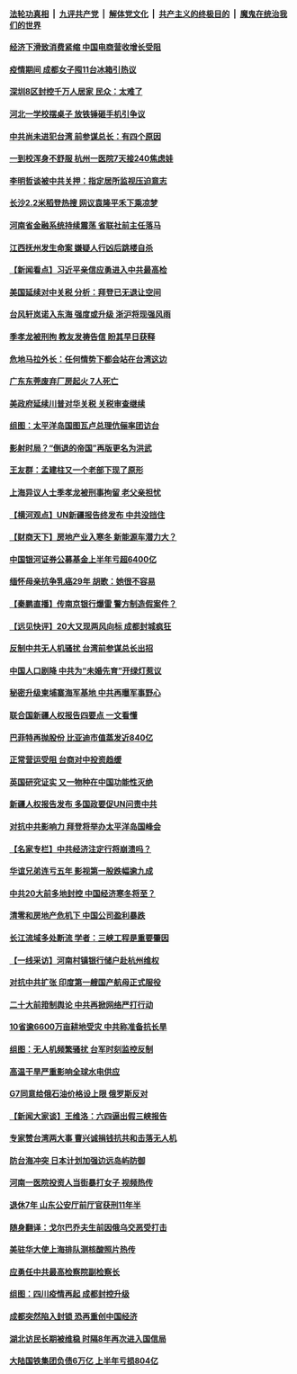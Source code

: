 ####  [法轮功真相](../../../../basic/blob/master/README.md?t=09032331) &nbsp;|&nbsp; [九评共产党](../../../../9ping.md/blob/master/README.md?t=09032331) &nbsp;|&nbsp; [解体党文化](../../../../jtdwh.md/blob/master/README.md?t=09032331)  &nbsp;|&nbsp; [共产主义的终极目的](../../../../gczydzjmd.md/blob/master/README.md?t=09032331) &nbsp;|&nbsp; [魔鬼在统治我们的世界](../../../../mgztzwmdsj.md/blob/master/README.md?t=09032331) 

#### [经济下滑致消费紧缩 中国电商营收增长受阻](../pages/nsc413/n13816876.md?t=09032331) 

#### [疫情期间 成都女子囤11台冰箱引热议](../pages/nsc413/n13816816.md?t=09032331) 

#### [深圳8区封控千万人居家 民众：太难了](../pages/nsc413/n13816698.md?t=09032331) 

#### [河北一学校摆桌子 放铁锤砸手机引争议](../pages/nsc413/n13816760.md?t=09032331) 

#### [中共尚未进犯台湾 前参谋总长：有四个原因](../pages/nsc413/n13816751.md?t=09032331) 

#### [一到校浑身不舒服 杭州一医院7天接240焦虑娃](../pages/nsc413/n13816743.md?t=09032331) 

#### [李明哲谈被中共关押：指定居所监视压迫意志](../pages/nsc413/n13816715.md?t=09032331) 

#### [长沙2.2米稻登热搜 网议袁隆平禾下乘凉梦](../pages/nsc413/n13816688.md?t=09032331) 

#### [河南省金融系统持续震荡 省联社前主任落马](../pages/nsc413/n13816673.md?t=09032331) 

#### [江西抚州发生命案 嫌疑人行凶后跳楼自杀](../pages/nsc413/n13816655.md?t=09032331) 

#### [【新闻看点】习近平亲信应勇进入中共最高检](../pages/nsc413/n13816481.md?t=09032331) 

#### [美国延续对中关税 分析：拜登已无退让空间](../pages/nsc413/n13816637.md?t=09032331) 

#### [台风轩岚诺入东海 强度或升级 浙沪将现强风雨](../pages/nsc413/n13816577.md?t=09032331) 

#### [季孝龙被刑拘 教友发祷告信 盼其早日获释](../pages/nsc413/n13816586.md?t=09032331) 

#### [危地马拉外长：任何情势下都会站在台湾这边](../pages/nsc413/n13816582.md?t=09032331) 

#### [广东东莞废弃厂房起火 7人死亡](../pages/nsc413/n13816543.md?t=09032331) 

#### [美政府延续川普对华关税 关税审查继续](../pages/nsc413/n13816548.md?t=09032331) 

#### [组图：太平洋岛国图瓦卢总理伉俪率团访台](../pages/nsc413/n13816546.md?t=09032331) 

#### [影射时局？“倒退的帝国”再版更名为洪武](../pages/nsc413/n13816536.md?t=09032331) 

#### [王友群：孟建柱又一个老部下现了原形](../pages/nsc413/n13816442.md?t=09032331) 

#### [上海异议人士季孝龙被刑事拘留 老父亲担忧](../pages/nsc413/n13816449.md?t=09032331) 

#### [【横河观点】UN新疆报告终发布 中共没挡住](../pages/nsc413/n13816447.md?t=09032331) 

#### [【财商天下】房地产业入寒冬 新能源车潜力大？](../pages/nsc413/n13816362.md?t=09032331) 

#### [中国银河证券公募基金上半年亏超6400亿](../pages/nsc413/n13816471.md?t=09032331) 

#### [缅怀母亲抗争乳癌29年 胡歌：她很不容易](../pages/nsc413/n13816451.md?t=09032331) 

#### [【秦鹏直播】传南京银行爆雷 警方制造假案件？](../pages/nsc413/n13816478.md?t=09032331) 

#### [【远见快评】20大又现两风向标 成都封城疯狂](../pages/nsc413/n13816482.md?t=09032331) 

#### [反制中共无人机骚扰 台湾前参谋总长出招](../pages/nsc413/n13816415.md?t=09032331) 

#### [中国人口剧降 中共为“未婚先育”开绿灯惹议](../pages/nsc413/n13816383.md?t=09032331) 

#### [秘密升级柬埔寨海军基地 中共再曝军事野心](../pages/nsc413/n13816464.md?t=09032331) 

#### [联合国新疆人权报告四要点 一文看懂](../pages/nsc413/n13816430.md?t=09032331) 

#### [巴菲特再抛股份 比亚迪市值蒸发近840亿](../pages/nsc413/n13816429.md?t=09032331) 

#### [正常营运受阻 台商对中投资趋缓](../pages/nsc413/n13816456.md?t=09032331) 

#### [英国研究证实 又一物种在中国功能性灭绝](../pages/nsc413/n13816431.md?t=09032331) 

#### [新疆人权报告发布 多国政要促UN问责中共](../pages/nsc413/n13816425.md?t=09032331) 

#### [对抗中共影响力 拜登将举办太平洋岛国峰会](../pages/nsc413/n13816412.md?t=09032331) 

#### [【名家专栏】中共经济注定行将崩溃吗？](../pages/nsc413/n13816213.md?t=09032331) 

#### [华谊兄弟连亏五年 影视第一股跌幅逾九成](../pages/nsc413/n13816421.md?t=09032331) 

#### [中共20大前多地封控 中国经济寒冬将至？](../pages/nsc413/n13816191.md?t=09032331) 

#### [清零和房地产危机下 中国公司盈利暴跌](../pages/nsc413/n13816190.md?t=09032331) 

#### [长江流域多处断流 学者：三峡工程是重要肇因](../pages/nsc413/n13816295.md?t=09032331) 

#### [【一线采访】河南村镇银行储户赴杭州维权](../pages/nsc413/n13816151.md?t=09032331) 

#### [对抗中共扩张 印度第一艘国产航母正式服役](../pages/nsc413/n13816193.md?t=09032331) 

#### [二十大前箝制舆论 中共再掀网络严打行动](../pages/nsc413/n13816382.md?t=09032331) 

#### [10省逾6600万亩耕地受灾 中共称准备抗长旱](../pages/nsc413/n13815968.md?t=09032331) 

#### [组图：无人机频繁骚扰 台军时刻监控反制](../pages/nsc413/n13816197.md?t=09032331) 

#### [高温干旱严重影响全球水电供应](../pages/nsc413/n13815950.md?t=09032331) 

#### [G7同意给俄石油价格设上限 俄罗斯反对](../pages/nsc413/n13816302.md?t=09032331) 

#### [【新闻大家谈】王维洛：六四逼出假三峡报告](../pages/nsc413/n13815729.md?t=09032331) 

#### [专家赞台湾两大事 曹兴诚捐钱抗共和击落无人机](../pages/nsc413/n13816154.md?t=09032331) 

#### [防台海冲突 日本计划加强边远岛屿防御](../pages/nsc413/n13816198.md?t=09032331) 

#### [河南一医院投资人当街暴打女子 视频热传](../pages/nsc413/n13816181.md?t=09032331) 

#### [退休7年 山东公安厅前厅官获刑11年半](../pages/nsc413/n13816138.md?t=09032331) 

#### [随身翻译：戈尔巴乔夫生前因俄乌交恶受打击](../pages/nsc413/n13816090.md?t=09032331) 

#### [美驻华大使上海排队测核酸照片热传](../pages/nsc413/n13816123.md?t=09032331) 

#### [应勇任中共最高检察院副检察长](../pages/nsc413/n13816083.md?t=09032331) 

#### [组图：四川疫情再起 成都封控升级](../pages/nsc413/n13816046.md?t=09032331) 

#### [成都突然陷入封锁 恐再重创中国经济](../pages/nsc413/n13816070.md?t=09032331) 

#### [湖北访民长期被维稳 时隔8年再次进入国信局](../pages/nsc413/n13816084.md?t=09032331) 

#### [大陆国铁集团负债6万亿 上半年亏损804亿](../pages/nsc413/n13816030.md?t=09032331) 

